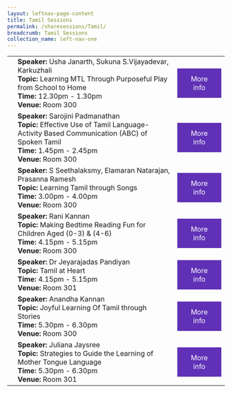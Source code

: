```yaml
---
layout: leftnav-page-content
title: Tamil Sessions
permalink: /sharesessions/Tamil/
breadcrumb: Tamil Sessions
collection_name: left-nav-one
---
```


<table>
  <tr>
    <td>
    </td>
    <td><b>Speaker:</b> Usha Janarth, Sukuna S.Vijayadevar, Karkuzhali 
<br><b>Topic:</b> Learning MTL Through Purposeful Play from School to Home <br><b>Time:</b> 12.30pm - 1.30pm <br><b>Venue:</b> Room 300
</td>
    <td>
   <a href="https://event-reg.biz/Registration/MTLSSession?Session=T1"  style="  background-color: #6031b6; color: white;padding: 14px 25px;text-align: center; text-decoration: none;display: inline-block;">More info</a>
  </td>
  </tr>
  <tr>
    <td>
    </td>
    <td><b>Speaker:</b> Sarojini Padmanathan <br><b>Topic:</b> Effective Use of Tamil Language- Activity Based Communication (ABC) of Spoken Tamil <br><b>Time:</b> 1.45pm - 2.45pm <br><b>Venue:</b> Room 300
</td>
    <td>
   <a href="https://event-reg.biz/Registration/MTLSSession?Session=T2"  style="  background-color: #6031b6; color: white;padding: 14px 25px;text-align: center; text-decoration: none;display: inline-block;">More info</a>
  </td>
  </tr>
    <tr>
    <td>
    </td>
    <td><b>Speaker:</b> S Seethalaksmy, Elamaran Natarajan, Prasanna Ramesh
<br><b>Topic:</b> Learning Tamil through Songs <br><b>Time:</b> 3.00pm - 4.00pm <br><b>Venue:</b> Room 300
</td>
      <td>
   <a href="https://event-reg.biz/Registration/MTLSSession?Session=T3"  style="  background-color: #6031b6; color: white;padding: 14px 25px;text-align: center; text-decoration: none;display: inline-block;">More info</a>
  </td>
  </tr>
      <tr>
    <td>
    </td>
   <td><b>Speaker:</b> Rani Kannan <br><b>Topic:</b> Making Bedtime Reading Fun for Children Aged  (0-3) & (4-6) <br><b>Time:</b> 4.15pm - 5.15pm <br><b>Venue:</b> Room 300
</td>
        <td>
   <a href="https://event-reg.biz/Registration/MTLSSession?Session=T4"  style="  background-color: #6031b6; color: white;padding: 14px 25px;text-align: center; text-decoration: none;display: inline-block;">More info</a>
  </td>
  </tr>
        <tr>
    <td>
    </td>
    <td><b>Speaker:</b> Dr Jeyarajadas Pandiyan <br><b>Topic:</b> Tamil at Heart <br><b>Time:</b> 4.15pm - 5.15pm <br><b>Venue:</b> Room 301
</td>
       <td>
   <a href="https://event-reg.biz/Registration/MTLSSession?Session=T6"  style="  background-color: #6031b6; color: white;padding: 14px 25px;text-align: center; text-decoration: none;display: inline-block;">More info</a>
  </td>    
  </tr>
        <tr>
    <td>
    </td>
    <td><b>Speaker:</b> Anandha Kannan<br><b>Topic:</b> Joyful Learning Of Tamil through Stories <br><b>Time:</b> 5.30pm - 6.30pm <br><b>Venue:</b> Room 300
</td>
           <td>
   <a href="https://event-reg.biz/Registration/MTLSSession?Session=T5"  style="  background-color: #6031b6; color: white;padding: 14px 25px;text-align: center; text-decoration: none;display: inline-block;">More info</a>
  </td>
  </tr>
          <tr>
    <td>
    </td>
    <td><b>Speaker:</b> Juliana Jaysree <br><b>Topic:</b> Strategies to Guide the Learning of Mother Tongue Language <br><b>Time:</b> 5.30pm - 6.30pm <br><b>Venue:</b> Room 301
</td>
             <td>
   <a href="https://event-reg.biz/Registration/MTLSSession?Session=T7"  style="  background-color: #6031b6; color: white;padding: 14px 25px;text-align: center; text-decoration: none;display: inline-block;">More info</a>
  </td>
  </tr>
</table>
